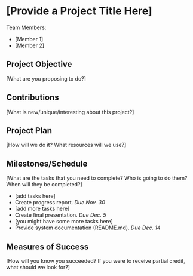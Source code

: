 # [Provide a Project Title Here]

Team Members:
- [Member 1]
- [Member 2]


## Project Objective
[What are you proposing to do?]


## Contributions
[What is new/unique/interesting about this project?]


## Project Plan
[How will we do it?  What resources will we use?]


## Milestones/Schedule
[What are the tasks that you need to complete?  Who is going to do them?  When will they be completed?]
- [add tasks here]
- Create progress report.  *Due Nov. 30*
- [add more tasks here]
- Create final presentation.  *Due Dec. 5*
- [you might have some more tasks here]
- Provide system documentation (README.md).  *Due Dec. 14*


## Measures of Success
[How will you know you succeeded?  If you were to receive partial credit, what should we look for?]




